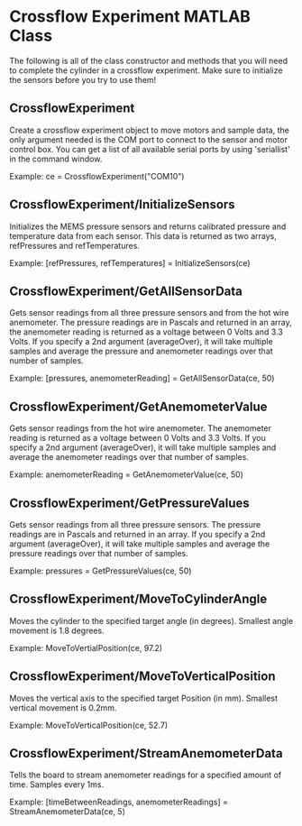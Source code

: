 # Crossflow Experiment MATLAB Class
The following is all of the class constructor and methods that you will need to complete the cylinder in a crossflow experiment.  Make sure to initialize the sensors before you try to use them!



## CrossflowExperiment
  Create a crossflow experiment object to move motors and
  sample data, the only argument needed is the COM port to
  connect to the sensor and motor control box.
  You can get a list of all available serial ports by using
  'seriallist' in the command window.

  Example: ce = CrossflowExperiment("COM10")


## CrossflowExperiment/InitializeSensors
  Initializes the MEMS pressure sensors and returns calibrated
  pressure and temperature data from each sensor.  This data is
  returned as two arrays, refPressures and refTemperatures.

  Example: [refPressures, refTemperatures] = InitializeSensors(ce)


## CrossflowExperiment/GetAllSensorData
  Gets sensor readings from all three pressure sensors and from
  the hot wire anemometer.  The pressure readings are in
  Pascals and returned in an array, the anemometer reading is
  returned as a voltage between 0 Volts and 3.3 Volts.
  If you specify a 2nd argument (averageOver), it will take
  multiple samples and average  the pressure and anemometer
  readings over that number of samples.

  Example: [pressures, anemometerReading] = GetAllSensorData(ce, 50)


## CrossflowExperiment/GetAnemometerValue
  Gets sensor readings from the hot wire anemometer. 
  The anemometer reading is
  returned as a voltage between 0 Volts and 3.3 Volts.
  If you specify a 2nd argument (averageOver), it will take
  multiple samples and average the anemometer
  readings over that number of samples.

  Example: anemometerReading = GetAnemometerValue(ce, 50)

## CrossflowExperiment/GetPressureValues
  Gets sensor readings from all three pressure sensors.
  The pressure readings are in Pascals and returned in an array.
  If you specify a 2nd argument (averageOver), it will take
  multiple samples and average the pressure readings over that 
  number of samples.

  Example: pressures = GetPressureValues(ce, 50)


## CrossflowExperiment/MoveToCylinderAngle
  Moves the cylinder to the specified target angle (in degrees).
  Smallest angle movement is 1.8 degrees.

  Example: MoveToVertialPosition(ce, 97.2)


## CrossflowExperiment/MoveToVerticalPosition
  Moves the vertical axis to the specified target Position (in mm).
  Smallest vertical movement is 0.2mm.

  Example: MoveToVerticalPosition(ce, 52.7)


## CrossflowExperiment/StreamAnemometerData
  Tells the board to stream anemometer readings for a 
  specified amount of time. Samples every 1ms.

  Example: [timeBetweenReadings, anemometerReadings] = StreamAnemometerData(ce, 5)   
